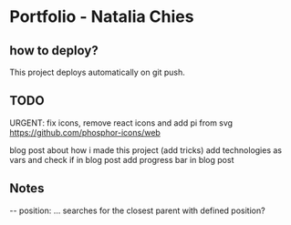 # Portfolio - Natalia Chies

## how to deploy?

This project deploys automatically on git push.

## TODO

URGENT: fix icons, remove react icons and add pi from svg https://github.com/phosphor-icons/web

blog post about how i made this project (add tricks)
add technologies as vars and check if in blog post
add progress bar in blog post

## Notes

-- position: ... searches for the closest parent with defined position?
